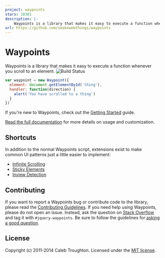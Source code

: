 ```yaml
---
project: waypoints
stars: 10381
description: |-
    Waypoints is a library that makes it easy to execute a function whenever you scroll to an element.
url: https://github.com/imakewebthings/waypoints
---
```


# Waypoints

Waypoints is a library that makes it easy to execute a function whenever you scroll to an element. ![Build Status](https://travis-ci.org/imakewebthings/waypoints.svg)

```js
var waypoint = new Waypoint({
  element: document.getElementById('thing'),
  handler: function(direction) {
    alert('You have scrolled to a thing')
  }
})
```

If you're new to Waypoints, check out the [Getting Started](http://imakewebthings.com/waypoints/guides/getting-started) guide.

[Read the full documentation](http://imakewebthings.com/waypoints/api/waypoint) for more details on usage and customization.

## Shortcuts

In addition to the normal Waypoints script, extensions exist to make common UI patterns just a little easier to implement:

- [Infinite Scrolling](http://imakewebthings.com/waypoints/shortcuts/infinite-scroll)
- [Sticky Elements](http://imakewebthings.com/waypoints/shortcuts/sticky-elements)
- [Inview Detection](http://imakewebthings.com/waypoints/shortcuts/inview)


## Contributing

If you want to report a Waypoints bug or contribute code to the library, please read the [Contributing Guidelines](https://github.com/imakewebthings/waypoints/blob/master/CONTRIBUTING.md). If you need help *using* Waypoints, please do not open an issue. Instead, ask the question on [Stack Overflow](http://stackoverflow.com) and tag it with <code>#jquery-waypoints</code>. Be sure to follow the guidelines for [asking a good question](http://stackoverflow.com/help/how-to-ask).

## License

Copyright (c) 2011-2014 Caleb Troughton. Licensed under the [MIT license](https://github.com/imakewebthings/waypoints/blob/master/licenses.txt).

